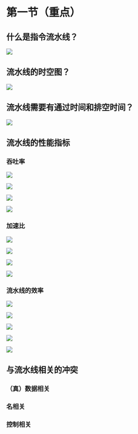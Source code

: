 # 第一节（重点）
##  什么是指令流水线？
![](https://cdn.nlark.com/yuque/0/2025/png/43058383/1741072104664-29affce9-ccff-4efe-aab2-9e274accc6e0.png)  

## 流水线的时空图？
![](https://cdn.nlark.com/yuque/0/2025/png/43058383/1741072123234-87b42ef0-2347-4365-923e-e85ed6240d13.png)

## 流水线需要有通过时间和排空时间？
![](https://cdn.nlark.com/yuque/0/2025/png/43058383/1741072183031-96b91242-f7af-48ce-9ee3-74b94f4be99b.png)

## 流水线的性能指标  
### 吞吐率
![](https://cdn.nlark.com/yuque/0/2025/png/43058383/1741073527547-ca908360-d191-4c97-bb74-33b526c311f8.png)

![](https://cdn.nlark.com/yuque/0/2025/png/43058383/1741073648897-cec09b62-ac28-4730-87f1-15e383bcca1e.png)

![](https://cdn.nlark.com/yuque/0/2025/png/43058383/1741073726556-d3afa0d7-d861-4f9b-aa96-7e22dc499f77.png)

![](https://cdn.nlark.com/yuque/0/2025/png/43058383/1741073789981-795b6894-81a2-430e-8623-5cd1e3f9f922.png)

### 加速比
![](https://cdn.nlark.com/yuque/0/2025/png/43058383/1741074043980-7e30eb3d-b9f1-40e4-a70e-cab775f77a30.png)

![](https://cdn.nlark.com/yuque/0/2025/png/43058383/1741074066732-0a05e990-a108-45fb-b3d6-3b0da711d19c.png)

![](https://cdn.nlark.com/yuque/0/2025/png/43058383/1741074071938-4b13024a-6348-4c57-8be7-77bdf5b1ac82.png)

![](https://cdn.nlark.com/yuque/0/2025/png/43058383/1741074081450-f0b7cc75-e33b-4e07-abf0-a4408b0b9799.png)

### 流水线的效率
![](https://cdn.nlark.com/yuque/0/2025/png/43058383/1741074286551-bd9cbece-5e36-4b80-897a-e568394f0827.png)

![](https://cdn.nlark.com/yuque/0/2025/png/43058383/1741074300273-d7aa8f03-d554-470c-933a-c03f7c6707f7.png)

![](https://cdn.nlark.com/yuque/0/2025/png/43058383/1741074317510-873b8c59-5105-4b7d-8719-7a26e2257c06.png)

![](https://cdn.nlark.com/yuque/0/2025/png/43058383/1741074328771-9d9aad88-f9f7-414e-8b5b-3e0caac006ed.png)

![](https://cdn.nlark.com/yuque/0/2025/png/43058383/1741074571566-cac587f4-3911-4eb1-b4f3-3eb9579517e0.png)

## 与流水线相关的冲突
### （真）数据相关
### 名相关
### 控制相关

